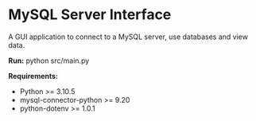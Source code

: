 # MySQL Server Interface

A GUI application to connect to a MySQL server, use databases and view data.

**Run:**
python src/main.py

**Requirements:**
- Python >= 3.10.5
- mysql-connector-python >= 9.20
- python-dotenv >= 1.0.1